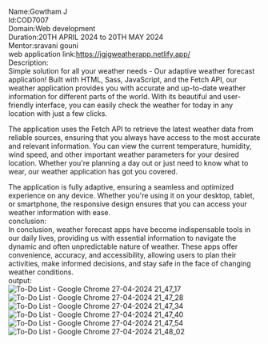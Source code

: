 Name:Gowtham J  
Id:COD7007  
Domain:Web development  
Duration:20TH APRIL 2024 to 20TH MAY 2024  
Mentor:sravani gouni    
web application link:https://jgjgweatherapp.netlify.app/  
Description:  
Simple solution for all your weather needs - Our adaptive weather forecast application!
Built with HTML, Sass, JavaScript, and the Fetch API, our weather application provides you with accurate and up-to-date weather information for different parts of the world. With its beautiful and user-friendly interface, you can easily check the weather for today in any location with just a few clicks.

The application uses the Fetch API to retrieve the latest weather data from reliable sources, ensuring that you always have access to the most accurate and relevant information. You can view the current temperature, humidity, wind speed, and other important weather parameters for your desired location. Whether you're planning a day out or just need to know what to wear, our weather application has got you covered.

The application is fully adaptive, ensuring a seamless and optimized experience on any device. Whether you're using it on your desktop, tablet, or smartphone, the responsive design ensures that you can access your weather information with ease.  
conclusion:  
In conclusion, weather forecast apps have become indispensable tools in our daily lives, providing us with essential information to navigate the dynamic and often unpredictable nature of weather. These apps offer convenience, accuracy, and accessibility, allowing users to plan their activities, make informed decisions, and stay safe in the face of changing weather conditions.  
output:  
![To-Do List - Google Chrome 27-04-2024 21_47_17](https://github.com/gowtham6477/COD-Weather-app/assets/157567472/608d6692-6845-407b-b935-b2afbd4b69ce)
![To-Do List - Google Chrome 27-04-2024 21_47_28](https://github.com/gowtham6477/COD-Weather-app/assets/157567472/7c1699c7-e8bd-4a6d-b787-9c48ae71f437)
![To-Do List - Google Chrome 27-04-2024 21_47_34](https://github.com/gowtham6477/COD-Weather-app/assets/157567472/1b3d36c0-a282-44e6-b322-d10d52e9296c)
![To-Do List - Google Chrome 27-04-2024 21_47_40](https://github.com/gowtham6477/COD-Weather-app/assets/157567472/c4c4d6a1-4747-48ff-8028-407ad0fa97d3)
![To-Do List - Google Chrome 27-04-2024 21_47_54](https://github.com/gowtham6477/COD-Weather-app/assets/157567472/aeb16c1a-0ed5-4523-a8e0-c138f4b8d190)
![To-Do List - Google Chrome 27-04-2024 21_48_02](https://github.com/gowtham6477/COD-Weather-app/assets/157567472/0f478b7e-9887-49be-824e-e8eceeb17f0d)


